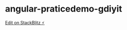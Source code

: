 # angular-praticedemo-gdiyit

[Edit on StackBlitz ⚡️](https://stackblitz.com/edit/angular-praticedemo-gdiyit)